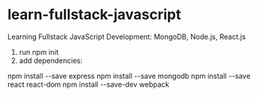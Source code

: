# learn-fullstack-javascript
Learning Fullstack JavaScript Development: MongoDB, Node.js, React.js


1. run npm init
2. add dependencies:

npm install --save express
npm install --save mongodb
npm install --save react react-dom
npm install --save-dev webpack